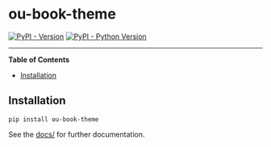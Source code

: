 # ou-book-theme

[![PyPI - Version](https://img.shields.io/pypi/v/ou-book-theme.svg)](https://pypi.org/project/ou-book-theme)
[![PyPI - Python Version](https://img.shields.io/pypi/pyversions/ou-book-theme.svg)](https://pypi.org/project/ou-book-theme)

-----

**Table of Contents**

- [Installation](#installation)

## Installation

```console
pip install ou-book-theme
```

See the [docs/](docs) for further documentation.